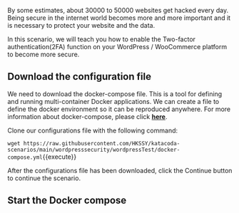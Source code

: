 By some estimates, about 30000 to 50000 websites get hacked every day. Being secure in the internet world becomes more and more important and it is necessary to protect your website and the data.

In this scenario, we will teach you how to enable the Two-factor authentication(2FA) function on your WordPress / WooCommerce platform to become more secure.

## Download the configuration file

We need to download the docker-compose file. This is a tool for defining and running multi-container Docker applications. We can create a file to define the docker environment so it can be reproduced anywhere. For more information about docker-compose, please click [**here**](https://docs.docker.com/compose/).

Clone our configurations file with the following command:

`wget https://raw.githubusercontent.com/HKSSY/katacoda-scenarios/main/wordpresssecurity/wordpressTest/docker-compose.yml`{{execute}}

After the configurations file has been downloaded, click the Continue button to continue the scenario.

## Start the Docker compose
